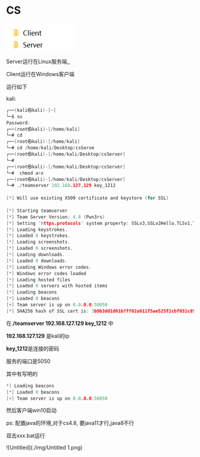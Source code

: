 # CS

![Untitled](./img/Untitled.png)

Server运行在Linux服务端,,

Client运行在Windows客户端

运行如下

kali:

```c
┌──(kali㉿kali)-[~]
└─$ su
Password: 
┌──(root㉿kali)-[/home/kali]
└─# cd 
┌──(root㉿kali)-[/home/kali]
└─# cd /home/kali/Desktop/csServe
┌──(root㉿kali)-[/home/kali/Desktop/csServer]
└─#  
┌──(root㉿kali)-[/home/kali/Desktop/csServer]
└─#  chmod a+x
┌──(root㉿kali)-[/home/kali/Desktop/csServer]
└─# ./teamserver 192.168.127.129 key_1212

[*] Will use existing X509 certificate and keystore (for SSL)

[*] Starting teamserver
[*] Team Server Version: 4.8 (Pwn3rs)
[*] Setting 'https.protocols' system property: SSLv3,SSLv2Hello,TLSv1,TLSv1.1,TLSv1.2,TLSv1.3
[*] Loading keystrokes.
[*] Loaded 0 keystrokes.
[*] Loading screenshots.
[*] Loaded 0 screenshots.
[*] Loading downloads.
[*] Loaded 0 downloads.
[*] Loading Windows error codes.
[*] Windows error codes loaded
[*] Loading hosted files
[*] Loaded 0 servers with hosted items
[*] Loading beacons
[*] Loaded 0 beacons
[+] Team server is up on 0.0.0.0:50050
[*] SHA256 hash of SSL cert is: 3b9b3dd1d61b7ff02a611f5ae525f2cbf031c89126da8b4aa7f8df20f2a74e16
```

在.**/teamserver 192.168.127.129 key_1212** 中

**192.168.127.129** 是kali的ip

**key_1212**是连接的密码

服务的端口是5050

其中有写明的

```c
*] Loading beacons
[*] Loaded 0 beacons
[+] Team server is up on 0.0.0.0:50050
```

然后客户端win10启动

ps: 配置java的环境,对于cs4.8, 要java11才行,java8不行

双击xxx.bat运行

![Untitled](./img/Untitled 1.png)

 